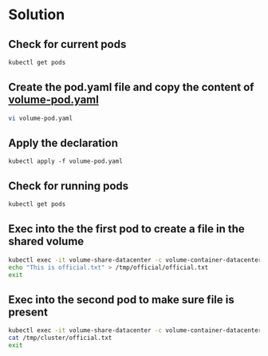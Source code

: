 # Solution

## Check for current pods

```bash
kubectl get pods
```

## Create the pod.yaml file and copy the content of [volume-pod.yaml](./volume-pod.yaml)

```bash
vi volume-pod.yaml
```

## Apply the declaration

```
kubectl apply -f volume-pod.yaml
```

## Check for running pods

```bash
kubectl get pods
```

## Exec into the the first pod to create a file in the shared volume

```bash
kubectl exec -it volume-share-datacenter -c volume-container-datacenter-1 -- /bin/bash
echo "This is official.txt" > /tmp/official/official.txt
exit
```

## Exec into the second pod to make sure file is present

```bash
kubectl exec -it volume-share-datacenter -c volume-container-datacenter-2 -- /bin/bash
cat /tmp/cluster/official.txt
exit
```
